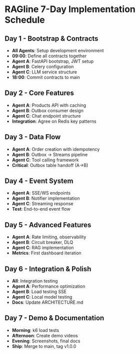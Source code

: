 # RAGline 7-Day Implementation Schedule

## Day 1 - Bootstrap & Contracts
- **All Agents**: Setup development environment
- **09:00**: Define all contracts together
- **Agent A**: FastAPI bootstrap, JWT setup
- **Agent B**: Celery configuration
- **Agent C**: LLM service structure
- **18:00**: Commit contracts to main

## Day 2 - Core Features
- **Agent A**: Products API with caching
- **Agent B**: Outbox consumer design
- **Agent C**: Chat endpoint structure
- **Integration**: Agree on Redis key patterns

## Day 3 - Data Flow
- **Agent A**: Order creation with idempotency
- **Agent B**: Outbox → Streams pipeline
- **Agent C**: Tool calling framework
- **Critical**: Outbox table handoff (A→B)

## Day 4 - Event System
- **Agent A**: SSE/WS endpoints
- **Agent B**: Notifier implementation
- **Agent C**: Streaming response
- **Test**: End-to-end event flow

## Day 5 - Advanced Features
- **Agent A**: Rate limiting, observability
- **Agent B**: Circuit breaker, DLQ
- **Agent C**: RAG implementation
- **Metrics**: First dashboard iteration

## Day 6 - Integration & Polish
- **All**: Integration testing
- **Agent A**: Performance optimization
- **Agent B**: Load testing SSE
- **Agent C**: Local model testing
- **Docs**: Update ARCHITECTURE.md

## Day 7 - Demo & Documentation
- **Morning**: k6 load tests
- **Afternoon**: Create demo videos
- **Evening**: Screenshots, final docs
- **Ship**: Merge to main, tag v1.0.0
